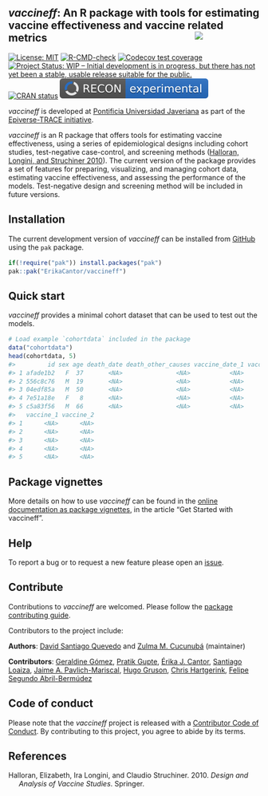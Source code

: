 
## *vaccineff*: An R package with tools for estimating vaccine effectiveness and vaccine related metrics <img src="man/figures/logo.png" align="right" width="130"/>

<!-- badges: start -->

[![License:
MIT](https://img.shields.io/badge/License-MIT-yellow.svg)](https://opensource.org/license/mit/)
[![R-CMD-check](https://github.com/ErikaCantor/vaccineff/actions/workflows/R-CMD-check.yaml/badge.svg)](https://github.com/ErikaCantor/vaccineff/actions/workflows/R-CMD-check.yaml)
[![Codecov test
coverage](https://codecov.io/gh/ErikaCantor/vaccineff/branch/main/graph/badge.svg)](https://app.codecov.io/gh/ErikaCantor/vaccineff?branch=main)
[![Project Status: WIP – Initial development is in progress, but there
has not yet been a stable, usable release suitable for the
public.](https://www.repostatus.org/badges/latest/wip.svg)](https://www.repostatus.org/#wip)
[![CRAN
status](https://www.r-pkg.org/badges/version/vaccineff)](https://CRAN.R-project.org/package=vaccineff)
[![lifecycle-experimental](https://raw.githubusercontent.com/reconverse/reconverse.github.io/master/images/badge-experimental.svg)](https://www.reconverse.org/lifecycle.html#concept)

<!-- badges: end -->

*vaccineff* is developed at [Pontificia Universidad
Javeriana](https://www.javeriana.edu.co/inicio) as part of the
[Epiverse-TRACE initiative](https://data.org/initiatives/epiverse/).

*vaccineff* is an R package that offers tools for estimating vaccine
effectiveness, using a series of epidemiological designs including
cohort studies, test-negative case-control, and screening methods
([Halloran, Longini, and Struchiner 2010](#ref-bookvaccine)). The
current version of the package provides a set of features for preparing,
visualizing, and managing cohort data, estimating vaccine effectiveness,
and assessing the performance of the models. Test-negative design and
screening method will be included in future versions.

## Installation

The current development version of *vaccineff* can be installed from
[GitHub](https://github.com/) using the `pak` package.

``` r
if(!require("pak")) install.packages("pak")
pak::pak("ErikaCantor/vaccineff")
```

## Quick start

*vaccineff* provides a minimal cohort dataset that can be used to test
out the models.

``` r
# Load example `cohortdata` included in the package
data("cohortdata")
head(cohortdata, 5)
#>         id sex age death_date death_other_causes vaccine_date_1 vaccine_date_2
#> 1 afade1b2   F  37       <NA>               <NA>           <NA>           <NA>
#> 2 556c8c76   M  19       <NA>               <NA>           <NA>           <NA>
#> 3 04edf85a   M  50       <NA>               <NA>           <NA>           <NA>
#> 4 7e51a18e   F   8       <NA>               <NA>           <NA>           <NA>
#> 5 c5a83f56   M  66       <NA>               <NA>           <NA>           <NA>
#>   vaccine_1 vaccine_2
#> 1      <NA>      <NA>
#> 2      <NA>      <NA>
#> 3      <NA>      <NA>
#> 4      <NA>      <NA>
#> 5      <NA>      <NA>
```

## Package vignettes

More details on how to use *vaccineff* can be found in the [online
documentation as package
vignettes](https://epiverse-trace.github.io/vaccineff/), in the article
“Get Started with vaccineff”.

## Help

To report a bug or to request a new feature please open an
[issue](https://github.com/ErikaCantor/vaccineff/issues/new/choose).

## Contribute

Contributions to *vaccineff* are welcomed. Please follow the [package
contributing
guide](https://github.com/ErikaCantor/vaccineff/blob/main/.github/CONTRIBUTING.md).

Contributors to the project include:

**Authors**: [David Santiago
Quevedo](https://github.com/davidsantiagoquevedo) and [Zulma M.
Cucunubá](https://github.com/zmcucunuba) (maintainer)

**Contributors**: [Geraldine Gómez](https://github.com/GeraldineGomez),
[Pratik Gupte](https://github.com/pratikunterwegs), [Érika J.
Cantor](https://github.com/ErikaCantor), [Santiago
Loaiza](https://github.com/santilo9513), [Jaime A.
Pavlich-Mariscal](https://github.com/jpavlich), [Hugo
Gruson](https://github.com/Bisaloo), [Chris
Hartgerink](https://github.com/chartgerink), [Felipe Segundo
Abril-Bermúdez](https://github.com/fsabrilb)

## Code of conduct

Please note that the *vaccineff* project is released with a [Contributor
Code of
Conduct](https://github.com/epiverse-trace/.github/blob/main/CODE_OF_CONDUCT.md).
By contributing to this project, you agree to abide by its terms.

## References

<div id="refs" class="references csl-bib-body hanging-indent"
entry-spacing="0">

<div id="ref-bookvaccine" class="csl-entry">

Halloran, Elizabeth, Ira Longini, and Claudio Struchiner. 2010. *Design
and Analysis of Vaccine Studies*. Springer.

</div>

</div>
